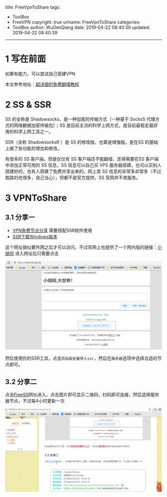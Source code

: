 title: FreeVpnToShare
tags:
  - ToolBox
  - FreeVPN
copyright: true
urlname: FreeVpnToShare
categories:
  - ToolBox
author: WuGenQiang
date: 2019-04-22 08:40:39
updated: 2019-04-22 08:40:39
---
# 1 写在前面
如果有能力，可以尝试自己搭建VPN

<!--more-->
本文参考地址：[超详细的免费翻墙教程](https://dotblogs.com.tw/axutongxue/2018/04/05/ssr)

# 2 SS & SSR
SS 的全称是 Shadowsocks，是一种加密的传输方式（一种基于 Socks5 代理方式的网络数据加密传输包）；SS 是目前主流的科学上网方式，是目前最稳定最好用的科学上网工具之一。

SSR（全称 ShadowsocksR ）是 SS 的修改版，也算是增强版，是在SS 的基础上做了些功能的增加和修改。

有很多的 SS 客户端，但是仅仅有 SS 客户端还不能翻墙，还得需要在SS 客户端中添加正常可用的 SS 信息，SS 信息可以自己买 VPS 服务器搭建，也可以买别人搭建好的，也有人搭建了免费共享出来的。网上卖 SS 信息的非常多非常多（不过跑路的也很多，自己当心），但都不是官方提供，SS 官网并不卖服务。

# 3 VPNToShare
## 3.1 分享一
* [VPN免费节点分享](https://lncn.org/) 需要搭配SSR软件使用
* [SSR下载Windows版本](https://github.com/shadowsocksrr/shadowsocksr-csharp/releases)

这个网址貌似要外网之后才可以访问，不过官网上也提供了一个网内版的链接：[小胡同](https://xiaohutong.org/)
进入网址后只需要点击

![](https://raw.githubusercontent.com/wugenqiang/PictureBed/master/pictures/20190422090142.png)

然后使用你的SSR工具，点击`剪贴板批量导入ssr`，然后在`服务器`选项中选择合适的节点即可。

## 3.2 分享二
点击[FreeSS](https://do.freess.today/)网址进入，点击图片即可显示二维码，扫码即可连接，然后选择服务器节点，不过每4小时更新一次

![](https://raw.githubusercontent.com/wugenqiang/PictureBed/master/pictures/gif001.gif)